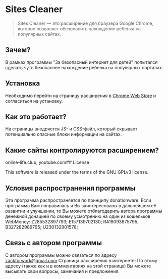 #  Sites Cleaner

> Sites Cleaner — это расширение для браузера Google Chrome, которое позволяет обезопасить нахождение ребенка на популярных сайтах.

## Зачем?

В рамках программы "За безопасный интернет для детей" попытался сделать чуть безопаснее нахождение ребенка на популярных порталах.

## Установка

Необходимо перейти на страницу расширения в [Chrome Web Store]() и согласиться на установку.

## Как это работает?

На страницы внедряется JS- и CSS-файл, который скрывает потенциально опасные блоки информации на сайтах.

## Какие сайты контролируются расширением?

online-life.club, youtube.com## License

This software is released under the terms of the GNU GPLv3 license.

## Условия распространения программы

Эта программа распространяется по принципу donationware:
Если программа Вам понравилась и Вы заинтересованы в дальнейшем её развитии и улучшении, то Вы можете отблагодарить автора программы денежной донацией по своему усмотрению на один из кошельков WebMoney:
Z285532897793;
E157139702130;
R419093875795;
B327282989795;
U230132901578;

## Связь с автором программы

С автором программы можно связаться по адресу zackforwork@gmail.com
Страница расширения в интернете: 
По этому адресу (также как и в комментариях на этой странице) Вы можете высылать свои вопросы, замечания и предложения.
